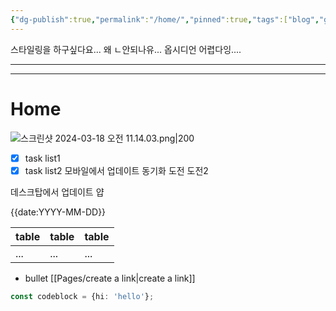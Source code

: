 ```yaml
---
{"dg-publish":true,"permalink":"/home/","pinned":true,"tags":["blog","gardenEntry"],"dgShowInlineTitle":true,"dgShowToc":true}
---
```



스타일링을 하구싶다요... 왜 ㄴ안되나유... 옵시디언 어렵다잉....

---

---

# Home


![스크린샷 2024-03-18 오전 11.14.03.png|200](/img/user/%EC%8A%A4%ED%81%AC%EB%A6%B0%EC%83%B7%202024-03-18%20%EC%98%A4%EC%A0%84%2011.14.03.png)
- [x] task list1
- [x] task list2
모바일에서 업데이트 동기화 도전
도전2

데스크탑에서 업데이트 얍             

{{date:YYYY-MM-DD}}

| table | table | table |
| ----- | ----- | ----- |
| ...   | ...   | ...   |
- bullet
[[Pages/create a link\|create a link]]

```ts
const codeblock = {hi: 'hello'};
```
